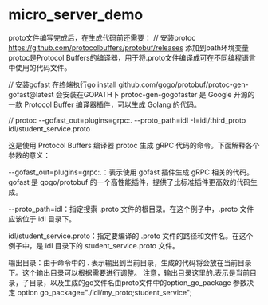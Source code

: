 # micro_server_demo
 proto文件编写完成后，在生成代码前还需要：
 // 安装protoc  https://github.com/protocolbuffers/protobuf/releases 添加到path环境变量
 protoc是Protocol Buffers的编译器，用于将.proto文件编译成可在不同编程语言中使用的代码文件。

 
// 安装gofast  在终端执行go install github.com/gogo/protobuf/protoc-gen-gofast@latest  会安装在GOPATH下
protoc-gen-gogofaster 是 Google 开源的一款 Protocol Buffer 编译器插件，可以生成 Golang 的代码。

// protoc --gofast_out=plugins=grpc:. --proto_path=idl -I=idl/third_proto idl/student_service.proto

这是使用 Protocol Buffers 编译器 protoc 生成 gRPC 代码的命令。下面解释各个参数的意义：

--gofast_out=plugins=grpc:.：表示使用 gofast 插件生成 gRPC 相关的代码。gofast 是 gogo/protobuf 的一个高性能插件，提供了比标准插件更高效的代码生成。

--proto_path=idl：指定搜索 .proto 文件的根目录。在这个例子中，.proto 文件应该位于 idl 目录下。

idl/student_service.proto：指定要编译的 .proto 文件的路径和文件名。在这个例子中，是 idl 目录下的 student_service.proto 文件。

输出目录：由于命令中的 . 表示输出到当前目录，生成的代码将会放在当前目录下。这个输出目录可以根据需要进行调整。
注意，输出目录这里的.表示是当前目录，子目录，以及生成的go文件名由proto文件中的option_go_package 参数决定
option go_package="./idl/my_proto;student_service";
